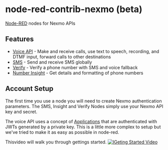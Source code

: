 node-red-contrib-nexmo (beta)
===========================

<a href="http://nodered.org" target="_new">Node-RED</a> nodes for Nexmo APIs

## Features

- [Voice API](https://developer.nexmo.com/voice/voice-api/overview) - Make and receive calls, use text to speech, recording, and DTMF input, forward calls to other destinations
- [SMS](https://developer.nexmo.com/messaging/sms/overview) - Send and receive SMS globally
- [Verify](https://developer.nexmo.com/verify/overview) - Verify a phone number with SMS and voice fallback
- [Number Insight](https://developer.nexmo.com/number-insight/overview) - Get details and formatting of phone numbers

## Account Setup
The first time you use a node you will need to create Nexmo authentication parameters.
The SMS, Insight and Verify Nodes simply use your Nexmo API key and secret.

The voice API uses a concept of [Applications](https://developer.nexmo.com/concepts/guides/applications) that are authenticated with JWTs generated by a private key. This is a little more complex to setup but we've tried to make it as easy as possible in node-red.


Thisvideo  will walk you through gettings started.
[![IGeting Started Video](https://img.youtube.com/vi/cfdNm1xII2A/0.jpg)](https://www.youtube.com/watch?v=cfdNm1xII2A) 